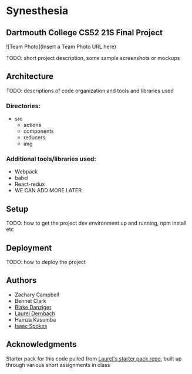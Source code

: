# Synesthesia
## Dartmouth College CS52 21S Final Project

![Team Photo](Insert a Team Photo URL here)

TODO: short project description, some sample screenshots or mockups

## Architecture

TODO:  descriptions of code organization and tools and libraries used
### Directories:
* src
    * actions
    * components
    * reducers
    * img

### Additional tools/libraries used:
* Webpack
* babel
* React-redux
* WE CAN ADD MORE LATER
    

## Setup

TODO: how to get the project dev environment up and running, npm install etc

## Deployment

TODO: how to deploy the project

## Authors

* Zachary Campbell
* Bennet Clark
* [Blake Danziger](https://github.com/bdanziger3)
* [Laurel Dernbach](http://laureldernbach.me/)
* Hamza Kasumba
* [Isaac Spokes](https://github.com/isaacspokes)

## Acknowledgments

Starter pack for this code pulled from [Laurel's starter pack repo](https://github.com/dartmouth-cs52-21S/starterpack-laureldernbach), built up through various short assignments in class
